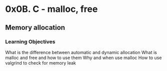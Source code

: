 # 0x0B. C - malloc, free

## Memory allocation
### Learning Objectives

What is the difference between automatic and dynamic allocation
What is malloc and free and how to use them
Why and when use malloc
How to use valgrind to check for memory leak
